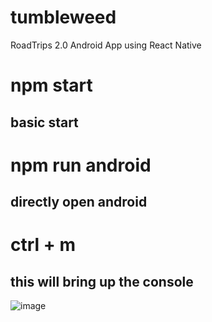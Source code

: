 # tumbleweed
RoadTrips 2.0 Android App using React Native


# npm start
## basic start
# npm run android
## directly open android
# ctrl + m
## this will bring up the console

![image](https://user-images.githubusercontent.com/14188058/181309394-e7d8ddbc-bbd1-4df9-b4f2-acb5df915e30.png)
